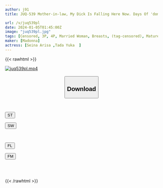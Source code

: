 ```yaml
---
author: j91
title: JUQ-539 Mother-in-law, My Dick Is Falling Here Now. Days Of 'domestic Abuse' By <<Monster Wife>>.

url: /v/juq539pl
date: 2024-01-05T01:45:00Z
image: "juq539pl.jpg"
tags: [Censored, 3P, 4P, Married Woman, Breasts, (tag-censored), Mature Woman	]
maker: [Madonna]
actress: [Seina Arisa ,Tada Yuka  ]
---
```



{{< rawhtml >}}

<div class="video" data-videoid="vgr98LYazqh4yll">
    <a href="javascript:;">
        <img src="/v/juq539pl/juq539pl.jpg" width="WIDTH" height="HEIGHT" alt="juq539pl.mp4" loading="lazy">
    </a>
</div>

<script type="text/javascript" src="https://j91.asia/asset/on-demand-st.js"></script>

<br>
  <link rel="stylesheet" href="https://j91.asia/asset/bs5.css">
  
  <center>
  <button class="btn btn-primary" type="button" data-bs-toggle="collapse" data-bs-target=".multi-collapse" aria-expanded="false" aria-controls="multiCollapseExample1 multiCollapseExample2"><h2>Download</h2></button></center>
</p>
<div class="row">
  <div class="col">
    <div class="collapse multi-collapse" id="multiCollapseExample1">
      <div class="card card-body">
	      	      <br>
<div class="buttons">  
<p><a href="https://streamtape.to/v/vgr98LYazqh4yll" target="_blank"><button class="btn-hover color-3"><i class="fa fa-download"></i> ST</button></a></p>
<p><a href="https://flaswish.com/2tiob7szhupy" target="_blank"><button class="btn-hover color-2"><i class="fa fa-download"></i> SW</button></a></p></div>
    </div>
  </div>
</div>
  <div class="col">
    <div class="collapse multi-collapse" id="multiCollapseExample2">
      <div class="card card-body">
	      <br>
<div class="buttons">
<p><a href="https://filelions.site/f/o1h1upafjw33" target="_blank"><button class="btn-hover color-9"><i class="fa fa-download"></i> FL</button></a></p>
<p><a href="https://filemoon.sx/d/dkshdu788ff0" target="_blank"><button class="btn-hover color-8"><i class="fa fa-download"></i> FM</button></a></p></div>
<br><br>
      </div>
    </div>
  </div>
</div>

{{< /rawhtml >}}